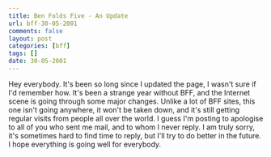 ```yaml
---
title: Ben Folds Five - An Update
url: bff-30-05-2001
comments: false
layout: post
categories: [bff]
tags: []
date: 30-05-2001
---
```

Hey everybody. It's been so long since I updated the page, I wasn't sure if I'd remember how. It's been a strange year without BFF, and the Internet scene is going through some major changes. Unlike a lot of BFF sites, this one isn't going anywhere, it won't be taken down, and it's still getting regular visits from people all over the world. I guess I'm posting to apologise to all of you who sent me mail, and to whom I never reply. I am truly sorry, it's sometimes hard to find time to reply, but I'll try to do better in the future. I hope everything is going well for everybody.